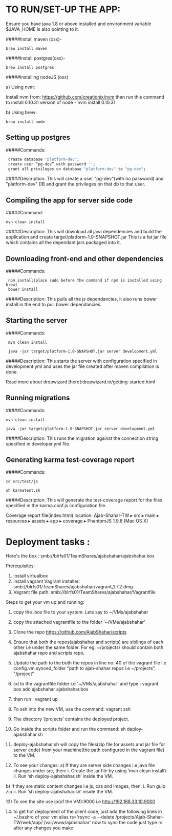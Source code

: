 TO RUN/SET-UP THE APP:
======================
Ensure you have java 1.8 or above installed and environment variable $JAVA_HOME is also pointing to it.

#####Install maven (osx)-
```
brew install maven
```
#####Install postgres(osx)-
```
brew install postgres
```
#####Installing nodeJS (osx)

a) Using nvm:

Install nvm from: https://github.com/creationix/nvm
then run this command to install 0.10.31 version of node - nvm install 0.10.31

b) Using brew:
```
brew install node
```
Setting up postgres
-------------------

#####Commands:
```sh
 create database "platform-dev";
 create user “pg-dev” with password '';
 grant all privileges on database "platform-dev" to "pg-dev";
```
#####Description:
This will create a user "pg-dev"(with no password) and "platform-dev" DB and grant the privileges on that db to that user.

Compiling the app for server side code
--------------------------------------

#####Command:
```
mvn clean install 
```

#####Description:
This will download all java dependencies and build the application and create target/platform-1.0-SNAPSHOT.jar
This is a fat jar file which contains all the dependant jars packaged into it.

Downloading front-end and other dependencies
--------------------------------------------

#####Commands:
```
 npm install(place sudo before the command if npm is installed using brew)
 bower install
```
#####Description:
This pulls all the js dependancies, it also runs bower install in the end to pull bower dependancies.

Starting the server
-------------------

#####Commands:
```
 mvn clean install
 
 java -jar target/platform-1.0-SNAPSHOT.jar server development.yml
```
#####Description:
This starts the server with configuration specified in development.yml and uses the jar file created after maven compilation is done.

Read more about dropwizard [here]:dropwizard.io/getting-started.html

Running migrations
------------------

#####Commands:
```
mvn clean install

java -jar target/platform-1.0-SNAPSHOT.jar server development.yml
```

#####Description:
This runs the migration against the connection string specified in developer.yml file.

Generating karma test-coverage report
-------------------------------------

#####Commands:
```
cd src/test/js

sh karmatest.sh
```
#####Description:
This will generate the test-coverage report for the files specified in the karma.conf.js configuration file.

Coverage report file(index.html) location:
	Ajab-Shahar-TW ▸ src ▸ main ▸ resources ▸ assets ▸ app ▸ coverage ▸ PhantomJS 1.9.8 (Mac OS X)

Deployment tasks :
==================

Here's the box :
smb://blrfs01/TeamShares/ajabshahar/ajabshahar.box

Prerequisites:

1) install virtualbox
2) install vagrant
Vagrant installer:
smb://blrfs01/TeamShares/ajabshahar/vagrant_1.7.2.dmg
3) Vagrant file path:
smb://blrfs01/TeamShares/ajabshahar/Vagrantfile

Steps to get your vm up and running:

1) copy the .box file to your system. Lets say to
~/VMs/ajabshahar

2) copy the attached vagrantfile to the folder '~/VMs/ajabshahar'

3) Clone the repo https://github.com/AjabShahar/scripts

4) Ensure that both the repos(ajabshahar and scripts) are siblings of each other i.e under the same folder.
For eg:
~/projects/ should contain both ajabshahar repo and scripts repo.

5) Update the path to the both the repos in line no. 40 of the vagrant file i.e
config.vm.synced_folder "path to ajab-shahar repos i.e ~/projects”, "/project”

6) cd to the vagrantfile folder i.e '~/VMs/ajabshahar' and type :
vagrant box add ajabshahar ajabshahar.box

7) then run :
vagrant up

8) To ssh into the new VM, use the command:
vagrant ssh

9) The directory ‘/projects’ contains the deployed project.

10) Go inside the scripts folder and run the command:
sh deploy-ajabshahar.sh

11) deploy-ajabshahar.sh will copy the files(zip file for assets and jar file for server code) from your machine(the path configured in the vagrant file) to the VM.

12) To see your changes:
a) If they are server side changes i.e java file changes under src, then:
i. Create the jar file by using ‘mvn clean install’/
ii. Run ‘sh deploy-ajabshahar.sh’ inside the VM.

b) If they are static content changes i.e js, css and images, then:
i. Run gulp zip
ii. Run ‘sh deploy-ajabshahar.sh’ inside the VM.

​13) To see the site use ip(of the VM):9000 i.e http://192.168.33.10:9000​

14) to get hot deployment of the client code, just add the following lines in ~/.bashrc of your vm
alias rs='rsync -a --delete /projects/Ajab-Shahar-TW/web/app/ /var/www/ajabshahar'
now to sync the code just type rs after any changes you make

